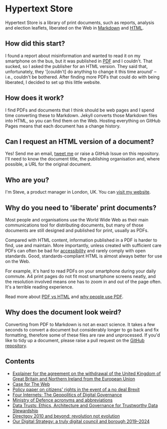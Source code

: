 # Hypertext Store

Hypertext Store is a library of print documents, such as reports, analysis and election leaflets, liberated on the Web in [Markdown](https://en.wikipedia.org/wiki/Markdown) and [HTML](https://en.wikipedia.org/wiki/HTML).


## How did this start?

I found a report about misinformation and wanted to read it on my smartphone on the bus, but it was published in [PDF](https://en.wikipedia.org/wiki/PDF) and I couldn't. That sucked, so I asked the publisher for an HTML version. They said that, unfortunately, they '[couldn't] do anything to change it this time around' – i.e., couldn't be bothered. After finding more PDFs that could do with being liberated, I decided to set up this little website.


## How does it work?

I find PDFs and documents that I think should be web pages and I spend time converting these to Markdown. Jekyll converts those Markdown files into HTML, so you can find them on the Web. Hosting everything on GitHub Pages means that each document has a change history.


## Can I request an HTML version of a document?

Yes! Send me an email, [tweet me](https://twitter.com/stevenjmesser/status/1067672846808375296) or raise a GitHub Issue on this repository. I'll need to know the document title, the publishing organisation and, where possible, a URL for the original document.


## Who are you?

I'm Steve, a product manager in London, UK. You can [visit my website](https://visitmy.website).


## Why do you need to 'liberate' print documents?

Most people and organisations use the World Wide Web as their main communications tool for distributing documents, but many of those documents are still designed and published for print, usually as PDFs.

Compared with HTML content, information published in a PDF is harder to find, use and maintain. More importantly, unless created with sufficient care PDFs can often be bad for [accessibility](https://en.wikipedia.org/wiki/Accessibility) and rarely comply with open standards. Good, standards-compliant HTML is almost always better for use on the Web.

For example, it's hard to read PDFs on your smartphone during your daily commute. A4 print pages do not fit most smartphone screens neatly, and the resolution involved means one has to zoom in and out of the page often. It's a terrible reading experience.

Read more about [PDF vs HTML](http://bcn.boulder.co.us/~neal/pdf-vs-html.html) and [why people use PDF](https://gds.blog.gov.uk/2018/07/16/why-gov-uk-content-should-be-published-in-html-and-not-pdf/).

## Why does the document look weird?

Converting from PDF to Markdown is not an exact science. It takes a few seconds to convert a document but considerably longer to go back and fix formatting, therefore some of these files are raw and unprocessed. If you'd like to tidy up a document, please raise a pull request on the [GitHub repository](https://github.com/stevenjmesser/hypertext-store).

## Contents

- [Explainer for the agreement on the withdrawal of the United Kingdom of Great Britain and Northern Ireland from the European Union](../withdrawal-agreement-explainer.html)
- [Case for The Web](../the-case-for-the-web.html)
- [Policy paper on citizens' rights in the event of a no deal Brexit](../citizens-rights-if-no-deal.html)
- [Four Internets: The Geopolitics of Digital Governance](../four-internets-geopolitics-of-digital-governance.html)
- [Ministry of Defence acronyms and abbreviations](../mod-acronyms-and-abbreviations.html)
- [Data Trusts: Ethics, Architecture and Governance for Trustworthy Data Stewardship](../data-trusts.html)
- [Directgov 2010 and beyond: revolution not evolution](../Directgov-2010-and-beyond-revolution-not-evolution.html)
- [Our Digital Strategy: a truly digital council and borough 2019–2024](../croydon-borough-council-digital-strategy.html)

